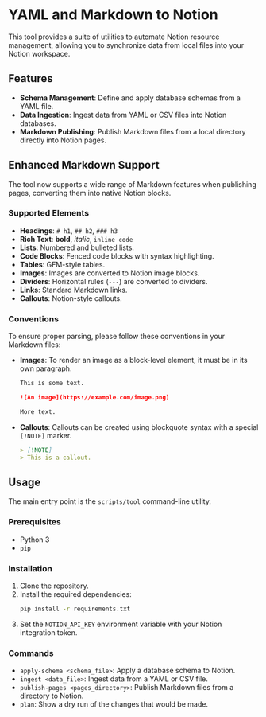 # YAML and Markdown to Notion

This tool provides a suite of utilities to automate Notion resource management, allowing you to synchronize data from local files into your Notion workspace.

## Features

- **Schema Management**: Define and apply database schemas from a YAML file.
- **Data Ingestion**: Ingest data from YAML or CSV files into Notion databases.
- **Markdown Publishing**: Publish Markdown files from a local directory directly into Notion pages.

## Enhanced Markdown Support

The tool now supports a wide range of Markdown features when publishing pages, converting them into native Notion blocks.

### Supported Elements

- **Headings**: `# h1`, `## h2`, `### h3`
- **Rich Text**: **bold**, *italic*, `inline code`
- **Lists**: Numbered and bulleted lists.
- **Code Blocks**: Fenced code blocks with syntax highlighting.
- **Tables**: GFM-style tables.
- **Images**: Images are converted to Notion image blocks.
- **Dividers**: Horizontal rules (`---`) are converted to dividers.
- **Links**: Standard Markdown links.
- **Callouts**: Notion-style callouts.

### Conventions

To ensure proper parsing, please follow these conventions in your Markdown files:

- **Images**: To render an image as a block-level element, it must be in its own paragraph.
  ```markdown
  This is some text.

  ![An image](https://example.com/image.png)

  More text.
  ```

- **Callouts**: Callouts can be created using blockquote syntax with a special `[!NOTE]` marker.
  ```markdown
  > [!NOTE]
  > This is a callout.
  ```

## Usage

The main entry point is the `scripts/tool` command-line utility.

### Prerequisites

- Python 3
- `pip`

### Installation

1.  Clone the repository.
2.  Install the required dependencies:
    ```bash
    pip install -r requirements.txt
    ```
3.  Set the `NOTION_API_KEY` environment variable with your Notion integration token.

### Commands

- `apply-schema <schema_file>`: Apply a database schema to Notion.
- `ingest <data_file>`: Ingest data from a YAML or CSV file.
- `publish-pages <pages_directory>`: Publish Markdown files from a directory to Notion.
- `plan`: Show a dry run of the changes that would be made.
